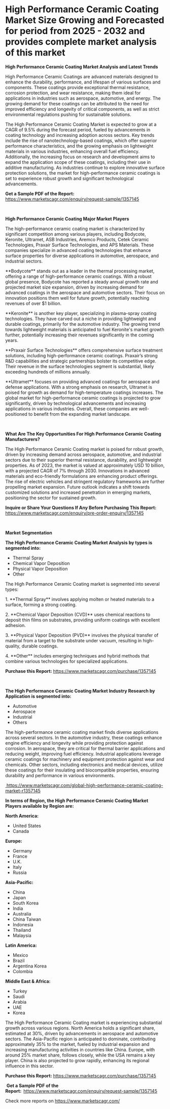 <p><h1>High Performance Ceramic Coating Market Size Growing and Forecasted for period from 2025 - 2032 and provides complete market analysis of this market</h1></p><p><strong>High Performance Ceramic Coating Market Analysis and Latest Trends</strong></p>
<p><p>High Performance Ceramic Coatings are advanced materials designed to enhance the durability, performance, and lifespan of various surfaces and components. These coatings provide exceptional thermal resistance, corrosion protection, and wear resistance, making them ideal for applications in industries such as aerospace, automotive, and energy. The growing demand for these coatings can be attributed to the need for improved efficiency and longevity of critical components, as well as strict environmental regulations pushing for sustainable solutions.</p><p>The High Performance Ceramic Coating Market is expected to grow at a CAGR of 9.5% during the forecast period, fueled by advancements in coating technology and increasing adoption across sectors. Key trends include the rise of nanotechnology-based coatings, which offer superior performance characteristics, and the growing emphasis on lightweight materials in various industries, enhancing overall fuel efficiency. Additionally, the increasing focus on research and development aims to expand the application scope of these coatings, including their use in additive manufacturing. As industries continue to explore innovative surface protection solutions, the market for high-performance ceramic coatings is set to experience robust growth and significant technological advancements.</p></p>
<p><strong>Get a Sample PDF of the Report:&nbsp;</strong> <a href="https://www.marketscagr.com/enquiry/request-sample/1357145?utm_campaign=2236&utm_medium=2&utm_source=Github&utm_content=ia&utm_term=01022025&utm_id=high-performance-ceramic-coating">https://www.marketscagr.com/enquiry/request-sample/1357145</a></p>
<p>&nbsp;</p>
<p><strong>High Performance Ceramic Coating Major Market Players</strong></p>
<p><p>The high-performance ceramic coating market is characterized by significant competition among various players, including Bodycote, Keronite, Ultramet, ASB Industries, Aremco Products, Cetek Ceramic Technologies, Praxair Surface Technologies, and APS Materials. These companies specialize in advanced coating technologies that enhance surface properties for diverse applications in automotive, aerospace, and industrial sectors.</p><p>**Bodycote** stands out as a leader in the thermal processing market, offering a range of high-performance ceramic coatings. With a robust global presence, Bodycote has reported a steady annual growth rate and projected market size expansion, driven by increasing demand for advanced coatings in the aerospace and automotive sectors. Their focus on innovation positions them well for future growth, potentially reaching revenues of over $1 billion.</p><p>**Keronite** is another key player, specializing in plasma-spray coating technologies. They have carved out a niche in providing lightweight and durable coatings, primarily for the automotive industry. The growing trend towards lightweight materials is anticipated to fuel Keronite's market growth further, potentially increasing their revenues significantly in the coming years.</p><p>**Praxair Surface Technologies** offers comprehensive surface treatment solutions, including high-performance ceramic coatings. Praxair’s strong R&D capabilities and strategic partnerships bolster its competitive edge. Their revenue in the surface technologies segment is substantial, likely exceeding hundreds of millions annually.</p><p>**Ultramet** focuses on providing advanced coatings for aerospace and defense applications. With a strong emphasis on research, Ultramet is poised for growth as demand for high-temperature coatings increases. The global market for high-performance ceramic coatings is projected to grow significantly, driven by technological advancements and increasing applications in various industries. Overall, these companies are well-positioned to benefit from the expanding market landscape.</p></p>
<p>&nbsp;</p>
<p><strong>What Are The Key Opportunities For High Performance Ceramic Coating Manufacturers?</strong></p>
<p><p>The High Performance Ceramic Coating market is poised for robust growth, driven by increasing demand across aerospace, automotive, and industrial sectors due to their superior thermal resistance, durability, and lightweight properties. As of 2023, the market is valued at approximately USD 10 billion, with a projected CAGR of 7% through 2030. Innovations in advanced materials and eco-friendly formulations are enhancing product offerings. The rise of electric vehicles and stringent regulatory frameworks are further propelling market expansion. Future outlook indicates a shift towards customized solutions and increased penetration in emerging markets, positioning the sector for sustained growth.</p></p>
<p><strong>Inquire or Share Your Questions If Any Before Purchasing This Report:</strong> <a href="https://www.marketscagr.com/enquiry/pre-order-enquiry/1357145?utm_campaign=2236&utm_medium=2&utm_source=Github&utm_content=ia&utm_term=01022025&utm_id=high-performance-ceramic-coating">https://www.marketscagr.com/enquiry/pre-order-enquiry/1357145</a></p>
<p>&nbsp;</p>
<p><strong>Market Segmentation</strong></p>
<p><strong>The High Performance Ceramic Coating Market Analysis by types is segmented into:</strong></p>
<p><ul><li>Thermal Spray</li><li>Chemical Vapor Deposition</li><li>Physical Vapor Deposition</li><li>Other</li></ul></p>
<p><p>The High Performance Ceramic Coating market is segmented into several types: </p><p>1. **Thermal Spray** involves applying molten or heated materials to a surface, forming a strong coating. </p><p>2. **Chemical Vapor Deposition (CVD)** uses chemical reactions to deposit thin films on substrates, providing uniform coatings with excellent adhesion. </p><p>3. **Physical Vapor Deposition (PVD)** involves the physical transfer of material from a target to the substrate under vacuum, resulting in high-quality, durable coatings. </p><p>4. **Other** includes emerging techniques and hybrid methods that combine various technologies for specialized applications.</p></p>
<p><strong>Purchase this Report:&nbsp;</strong><a href="https://www.marketscagr.com/purchase/1357145?utm_campaign=2236&utm_medium=2&utm_source=Github&utm_content=ia&utm_term=01022025&utm_id=high-performance-ceramic-coating">https://www.marketscagr.com/purchase/1357145</a></p>
<p>&nbsp;</p>
<p><strong>The High Performance Ceramic Coating Market Industry Research by Application is segmented into:</strong></p>
<p><ul><li>Automotive</li><li>Aerospace</li><li>Industrial</li><li>Others</li></ul></p>
<p><p>The high-performance ceramic coating market finds diverse applications across several sectors. In the automotive industry, these coatings enhance engine efficiency and longevity while providing protection against corrosion. In aerospace, they are critical for thermal barrier applications and reducing weight, improving fuel efficiency. Industrial applications leverage ceramic coatings for machinery and equipment protection against wear and chemicals. Other sectors, including electronics and medical devices, utilize these coatings for their insulating and biocompatible properties, ensuring durability and performance in various environments.</p></p>
<p><a href="https://www.marketscagr.com/global-high-performance-ceramic-coating-market-r1357145?utm_campaign=2236&utm_medium=2&utm_source=Github&utm_content=ia&utm_term=01022025&utm_id=high-performance-ceramic-coating">&nbsp;https://www.marketscagr.com/global-high-performance-ceramic-coating-market-r1357145</a></p>
<p><strong>In terms of Region, the High Performance Ceramic Coating Market Players available by Region are:</strong></p>
<p>
    <p> <strong> North America: </strong>
        <ul>
            <li>United States</li>
            <li>Canada</li>
        </ul>
        </p> 
    <p> <strong> Europe: </strong>
        <ul>
            <li>Germany</li>
            <li>France</li>
            <li>U.K.</li>
            <li>Italy</li>
            <li>Russia</li>
        </ul>
        </p> 
    <p> <strong> Asia-Pacific: </strong>
        <ul>
            <li>China</li>
            <li>Japan</li>
            <li>South Korea</li>
            <li>India</li>
            <li>Australia</li>
            <li>China Taiwan</li>
            <li>Indonesia</li>
            <li>Thailand</li>
            <li>Malaysia</li>
        </ul>
        </p> 
    <p> <strong> Latin America: </strong>
        <ul>
            <li>Mexico</li>
            <li>Brazil</li>
            <li>Argentina Korea</li>
            <li>Colombia</li>
        </ul>
        </p> 
    <p> <strong> Middle East & Africa: </strong>
        <ul>
            <li>Turkey</li>
            <li>Saudi</li>
            <li>Arabia</li>
            <li>UAE</li>
            <li>Korea</li>
        </ul>
    </p>
    </p>
<p><p>The High Performance Ceramic Coating market is experiencing substantial growth across various regions. North America holds a significant share, estimated at 30%, driven by advancements in aerospace and automotive sectors. The Asia-Pacific region is anticipated to dominate, contributing approximately 35% to the market, fueled by industrial expansion and increasing manufacturing activities in countries like China. Europe, with around 25% market share, follows closely, while the USA remains a key player. China is also projected to grow rapidly, enhancing its regional influence in this sector.</p></p>
<p><strong>Purchase this Report: </strong><a href="https://www.marketscagr.com/purchase/1357145?utm_campaign=2236&utm_medium=2&utm_source=Github&utm_content=ia&utm_term=01022025&utm_id=high-performance-ceramic-coating">https://www.marketscagr.com/purchase/1357145</a></p>
<p>&nbsp;<strong>Get a Sample PDF of the Report:&nbsp;&nbsp;</strong><a href="https://www.marketscagr.com/enquiry/request-sample/1357145?utm_campaign=2236&utm_medium=2&utm_source=Github&utm_content=ia&utm_term=01022025&utm_id=high-performance-ceramic-coating">https://www.marketscagr.com/enquiry/request-sample/1357145</a></p>
<p><strong></strong></p>
<p>Check more reports on <a href="https://www.marketscagr.com/?utm_campaign=2236&utm_medium=2&utm_source=Github&utm_content=ia&utm_term=01022025&utm_id=high-performance-ceramic-coating">https://www.marketscagr.com/</a></p>